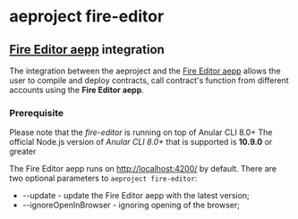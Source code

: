 # aeproject fire-editor

## [Fire Editor aepp](http://fireeditor.nikitafuchs.de/) integration

The integration between the aeproject and the [Fire Editor aepp](http://fireeditor.nikitafuchs.de/) allows the user to compile and deploy contracts, call contract's function from different accounts using the **Fire Editor aepp**. 

### Prerequisite

Please note that the *fire-editor* is running on top of Anular CLI 8.0+
The official Node.js version of *Anular CLI 8.0+* that is supported is **10.9.0** or greater

The Fire Editor aepp runs on [http://localhost:4200/](http://localhost:4200/) by default. There are two optional parameters to `aeproject fire-editor`:

* --update - update the Fire Editor aepp with the latest version;
* --ignoreOpenInBrowser - ignoring opening of the browser;